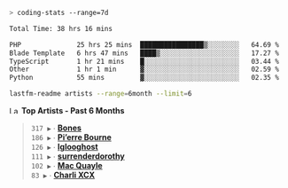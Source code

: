 ```zsh
> coding-stats --range=7d
```

<!--START_SECTION:waka-->

```txt
Total Time: 38 hrs 16 mins

PHP              25 hrs 25 mins  ████████████████▒░░░░░░░░   64.69 %
Blade Template   6 hrs 47 mins   ████▒░░░░░░░░░░░░░░░░░░░░   17.27 %
TypeScript       1 hr 21 mins    █░░░░░░░░░░░░░░░░░░░░░░░░   03.44 %
Other            1 hr 1 min      ▓░░░░░░░░░░░░░░░░░░░░░░░░   02.59 %
Python           55 mins         ▓░░░░░░░░░░░░░░░░░░░░░░░░   02.35 %
```

<!--END_SECTION:waka-->

```zsh
lastfm-readme artists --range=6month --limit=6
```

<!--START_LASTFM_ARTISTS:{"period": "6month", "rows": 6}-->
<a href="https://last.fm" target="_blank"><img src="https://user-images.githubusercontent.com/17434202/215290617-e793598d-d7c9-428f-9975-156db1ba89cc.svg" alt="Last.fm Logo" width="18" height="13"/></a> **Top Artists - Past 6 Months**

> `317 ▶️` ∙ **[Bones](https://www.last.fm/music/Bones)**<br/>
> `186 ▶️` ∙ **[Pi’erre Bourne](https://www.last.fm/music/Pi%E2%80%99erre+Bourne)**<br/>
> `126 ▶️` ∙ **[Iglooghost](https://www.last.fm/music/Iglooghost)**<br/>
> `111 ▶️` ∙ **[surrenderdorothy](https://www.last.fm/music/surrenderdorothy)**<br/>
> `102 ▶️` ∙ **[Mac Quayle](https://www.last.fm/music/Mac+Quayle)**<br/>
> `83 ▶️` ∙ **[Charli XCX](https://www.last.fm/music/Charli+XCX)**<br/>
<!--END_LASTFM_ARTISTS-->
